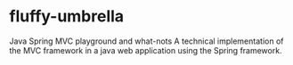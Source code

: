 # fluffy-umbrella
Java Spring MVC playground and what-nots
A technical implementation of the MVC framework in a java web application using the Spring framework.
